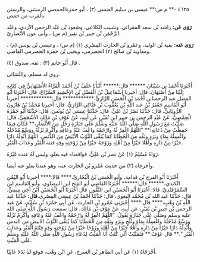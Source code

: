 ٤٦٢٥ -** م س:** عيسى بن سليم العنسي (٣) ، أبو حمزةالحمصي الرستني، والرستن بالقرب من حمص.

**رَوَى عَن:** راشد بْن سعد المقرائي، وشبيب الكلاعي، وشعوذ بْن عَبْد الرحمن الأزدي، وعَبْد الرَّحْمَنِ بْن جبير بْن نفير (م س) ، وأبي عون الأَنْصارِيّ.

**رَوَى عَنه:** بقية بْن الوليد، وعَمْرو بْن الحارث المِصْرِي (١) (م س) ، وعيسى بْن يونس (م) ، ومعاوية بْن صالح (٢) الحضرمي، ويحيى بْن حمزة الحضرمي القاضي.

قال أَبُو حاتم (٣) : ثقة، صدوق (٤) .

روى له مسلم، والنَّسَائي.

أَخْبَرَنَا أَحْمَدُ بن شَيْبَانَ،****** قال:****** أَنْبَأَنَا خَلَفُ بْنُ أَحْمَدَ الْفَرَّاءُ الأَصْبَهَانِيُّ فِي كِتَابِهِ إِلَيْنَا مِنْ أَصْبَهَانَ، قال: أخبرنا إِسْمَاعِيلُ بْنُ الْفَضْلِ بْنِ الإِخْشِيذِ السَّرَّاجُ، قال: أَخْبَرَنَا أَبُو الفضل عبد الرحمنابن أَحْمَدَ بْنِ الْحَسَنِ الرَّازِيُّ،************ قال:************ أخبرنا أَبُو الْقَاسِمِ جَعْفَرُ بْنُ عَبد اللَّهِ بْنِ يَعْقُوبَ بْنِ فَنَّاكِي الرَّازِيُّ، قال: أخبرنا مُحَمَّدُ بْنُ هَارُونَ الرُّويَانِيُّ، قال: حَدَّثَنَا نَصْرُ بْنُ عَلِيٍّ، قال: حَدَّثَنَا عِيسَى بْنُ يُونُسَ، قال: حَدَّثَنَا أَبُو حَمْزَةَ الْحِمْصِيُّ، عَنْ عَبْدِ الرحمن بن جبير ابن نُفَيْرٍ، عَن أَبِيهِ، عَنْ عَوْفِ بْنِ مَالِكٍ الأَشْجَعِيِّ، قال: صَلَّيْتُ مَعَ رَسُولِ اللَّهِ صَلَّى اللَّهُ عَلَيْهِ وسَلَّمَ عَلَى جَنَازَةِ رَجُلٍ مِنَ الأَنْصَارِ،** فَكَانَ فِيمَا حَفِظْتُ مِنْ دُعَائِهِ:** "اللَّهُمَّ اغْفِرْ لَهُ وارْحَمْهُ واعْفُ عَنْهُ وعَافِهِ وأَكْرِمْ نُزُلَهُ ووَسِّعْ مُدْخَلَهُ واغْسِلْهُ بِمَاءٍ وبَرَدٍ ونَقِّهِ مِنَ الْخَطَايَا كَمَا يُنَقَّى الثَّوْبُ الأَبْيَضُ مِنَ الدَّنَسِ. اللَّهُمَّ أَبْدِلْهُ دَارًا خَيْرًا مِنْ دَارِهِ وأَهْلا خَيْرًا مِنْ أَهْلِهِ وزَوْجَةً خَيْرًا مِنْ زَوْجَتِهِ وقِهِ قتنه الْقَبْرِ وعَذَابَ الْقَبْرِ.

رَوَاهُ مُسْلِمٌ (١) عَنْ نصر بْن عَلِيٍّ، فوافقناه فيه بعلو، وليس لَهُ عنده غَيْرُهُ.

وأخرجاه (٢) من حديث عَمْرو بْن الحارث عنه، وهو عندنا بعلو عنه أيضا.

أَخْبَرَنَا أَبُو الفرج بْن قدامة، وأبو الْحَسَن بْنُ الْبُخَارِيِّ،**** قَالا:**** أخبرنا أَبُو اليُمْنِ الكندي،****** قال:****** أَخْبَرَنَا القاضي أبو الفتح ابن البيضاوي، وأبو القاسم ابن السَّمَرْقَنْدِيِّ، قَالا: أَخْبَرَنَا أَبُو الْحُسَيْنِ ابن النَّقُّورِ، قال أَخْبَرَنَا أَبُو الْحُسَيْنِ ابْنُ أَخِي مِيمِيٍّ، قال: حَدَّثَنَا عَبد الله بْن مُحَمَّد البغوي، قال: حَدَّثَنَا أَحْمَدُ بْنُ عِيسَى المِصْرِي،**قال:** حَدَّثَنَا عَبد اللَّهِ بْنُ وهْبٍ،**** قال:**** أَخْبَرَنِي عَمْرو بْن الحارث، عَن أَبِي حَمْزَةَ بْنِ سُلَيْمٍ، عَنْ عبد الرحمن بْن جبير بْن نُفَيْرٍ، عَن أَبِيهِ، عَنْ عَوْفِ بْن مَالِك، قال: سمعت رَسُول اللَّهِ صلى الله عليه وسلم وصَلَّى عَلَى جَنَازَةٍ يَقُولُ: "اللَّهُمَّ اغْفِرْ لَهُ وارْحَمْهُ واعْفُ عَنْهُ وعَافِهِ وأَكْرِمْ نُزُلَهُ ووَسِّعْ مُدْخَلَهُ واغْسِلْهُ بِمَاءٍ وثَلْجٍ وبَرَدٍ ونَقِّهِ مِنَ الْخَطَايَا كَمَا يُنَقَّى الثَّوْبُ الابيض من الندس وأَبْدِلْهُ دَارًا خَيْرًا مِنْ دَارِهِ وأَهْلا خَيْرًا مِنْ أَهْلِهِ وزَوْجًا خَيْرًا مِنْ زَوْجَتِهِ وقِهِ فِتْنَةَ الْقَبْرِ وعَذَابَ الْقَبْرِ ".** قال عَوْفٌ:** فَتَمَنَّيْتُ أَنِّي كُنْتُ أَنَا الْمَيِّتُ لِدُعَاءِ رَسُولِ اللَّهِ صَلَّى اللَّهُ عَلَيْهِ وسَلَّمَ عَلَى الْمَيِّتِ.

أَخْرَجَاهُ (١) عَن أبي الطاهر بْن السرح، عَنِ ابْن وهْب، فوقع لنا بَدَلا عَالِيًا.